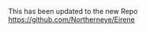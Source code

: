 This has been updated to the new Repo 
<a href="https://github.com/Northerneye/Eirene">https://github.com/Northerneye/Eirene</a>
